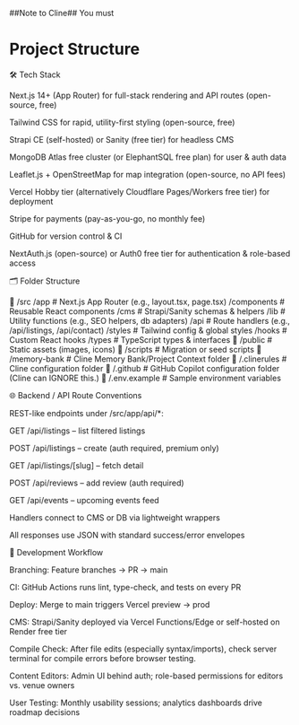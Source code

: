 ##Note to Cline##
You must 

# Project Structure

🛠️ Tech Stack

Next.js 14+ (App Router) for full-stack rendering and API routes (open-source, free)

Tailwind CSS for rapid, utility-first styling (open-source, free)

Strapi CE (self-hosted) or Sanity (free tier) for headless CMS

MongoDB Atlas free cluster (or ElephantSQL free plan) for user & auth data

Leaflet.js + OpenStreetMap for map integration (open-source, no API fees)

Vercel Hobby tier (alternatively Cloudflare Pages/Workers free tier) for deployment

Stripe for payments (pay-as-you-go, no monthly fee)

GitHub for version control & CI

NextAuth.js (open-source) or Auth0 free tier for authentication & role-based access

🗂️ Folder Structure

📂 /src
  /app                # Next.js App Router (e.g., layout.tsx, page.tsx)
  /components         # Reusable React components
  /cms                # Strapi/Sanity schemas & helpers
  /lib                # Utility functions (e.g., SEO helpers, db adapters)
  /api                # Route handlers (e.g., /api/listings, /api/contact)
  /styles             # Tailwind config & global styles
  /hooks              # Custom React hooks
  /types              # TypeScript types & interfaces
📂 /public               # Static assets (images, icons)
📂 /scripts              # Migration or seed scripts
📂 /memory-bank          # Cline Memory Bank/Project Context folder
📂 /.clinerules           # Cline configuration folder
📂 /.github               # GitHub Copilot configuration folder (Cline can IGNORE this.)
📂 /.env.example          # Sample environment variables

🌐 Backend / API Route Conventions

REST-like endpoints under /src/app/api/*:

GET /api/listings – list filtered listings

POST /api/listings – create (auth required, premium only)

GET /api/listings/[slug] – fetch detail

POST /api/reviews – add review (auth required)

GET /api/events – upcoming events feed

Handlers connect to CMS or DB via lightweight wrappers

All responses use JSON with standard success/error envelopes

🚀 Development Workflow

Branching: Feature branches → PR → main

CI: GitHub Actions runs lint, type-check, and tests on every PR

Deploy: Merge to main triggers Vercel preview → prod

CMS: Strapi/Sanity deployed via Vercel Functions/Edge or self-hosted on Render free tier

Compile Check: After file edits (especially syntax/imports), check server terminal for compile errors before browser testing.

Content Editors: Admin UI behind auth; role-based permissions for editors vs. venue owners

User Testing: Monthly usability sessions; analytics dashboards drive roadmap decisions
